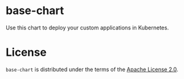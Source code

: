 # base-chart

Use this chart to deploy your custom applications in Kubernetes.

# License

`base-chart` is distributed under the terms of the [Apache License 2.0](https://spdx.org/licenses/Apache-2.0.html).

